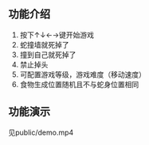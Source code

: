 ## 功能介绍
1. 按下↑↓←→键开始游戏
2. 蛇撞墙就死掉了
3. 撞到自己就死掉了
4. 禁止掉头
5. 可配置游戏等级，游戏难度（移动速度）
6. 食物生成位置随机且不与蛇身位置相同

## 功能演示
见public/demo.mp4
